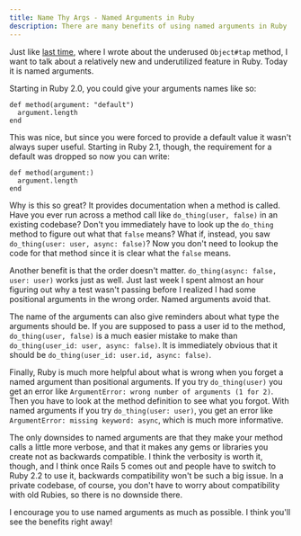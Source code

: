 ```yaml
---
title: Name Thy Args - Named Arguments in Ruby
description: There are many benefits of using named arguments in Ruby
---
```


Just like [last time](/blog/posts/tappety-tap-tap-tap-object-tap-in-ruby/),
where I wrote about the underused `Object#tap` method, I want to talk about
a relatively new and underutilized feature in Ruby. Today it is named arguments.

Starting in Ruby 2.0, you could give your arguments names like so:

    def method(argument: "default")
      argument.length
    end

This was nice, but since you were forced to provide a default value it wasn't
always super useful. Starting in Ruby 2.1, though, the requirement for a default
was dropped so now you can write:

    def method(argument:)
      argument.length
    end

Why is this so great? It provides documentation when a method is called. Have
you ever run across a method call like `do_thing(user, false)` in
an existing codebase? Don't you immediately have to look up the `do_thing`
method to figure out what that `false` means? What if, instead, you saw
`do_thing(user: user, async: false)`? Now you don't need to lookup
the code for that method since it is clear what the `false` means.

Another benefit is that the order doesn't matter. `do_thing(async: false, user: user)`
works just as well. Just last week I spent almost an hour figuring out why a
test wasn't passing before I realized I had some positional arguments in the
wrong order. Named arguments avoid that.

The name of the arguments can also give reminders about what type the arguments
should be. If you are supposed to pass a user id to the method, `do_thing(user, false)`
is a much easier mistake to make than `do_thing(user_id: user, async: false)`.
It is immediately obvious that it should be `do_thing(user_id: user.id, async: false)`.

Finally, Ruby is much more helpful about what is wrong when you forget a named
argument than positional arguments. If you try `do_thing(user)` you
get an error like `ArgumentError: wrong number of arguments (1 for 2)`. Then
you have to look at the method definition to see what you forgot. With named
arguments if you try `do_thing(user: user)`, you get an error like
`ArgumentError: missing keyword: async`, which is much more informative.

The only downsides to named arguments are that they make your method calls a
little more verbose, and that it makes any gems or libraries you create not as
backwards compatible. I think the verbosity is worth it, though, and I think
once Rails 5 comes out and people have to switch to Ruby 2.2 to use it, backwards
compatibility won't be such a big issue. In a private codebase, of course, you
don't have to worry about compatibility with old Rubies, so there is no downside
there.

I encourage you to use named arguments as much as possible. I think you'll see
the benefits right away!
